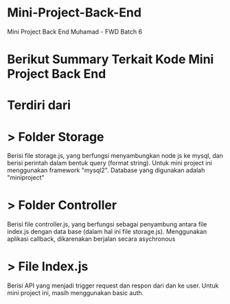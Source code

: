# Mini-Project-Back-End
Mini Project Back End 
Muhamad - FWD Batch 6

# Berikut Summary Terkait Kode Mini Project Back End 
# Terdiri dari 
# > Folder Storage
Berisi file storage.js, yang berfungsi menyambungkan node js ke mysql, dan berisi perintah dalam bentuk query (format string). Untuk mini project ini menggunakan framework "mysql2". Database yang digunakan adalah "miniproject"

# > Folder Controller
Berisi file controller.js, yang berfungsi sebagai penyambung antara file index.js dengan data base (dalam hal ini file storage.js). Menggunakan aplikasi callback, dikarenakan berjalan secara asychronous

# > File Index.js
Berisi API yang menjadi trigger request dan respon dari dan ke user. Untuk mini project ini, masih menggunakan basic auth.